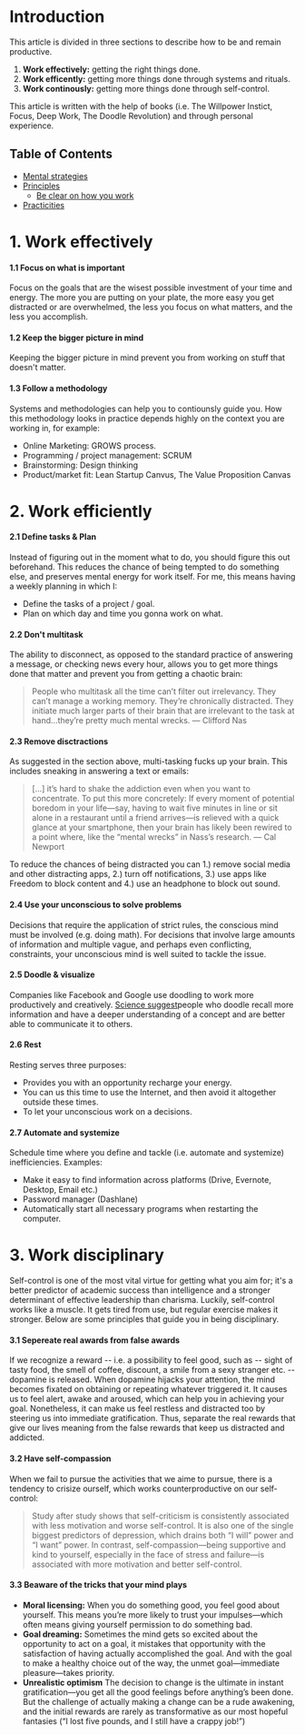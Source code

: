 # Introduction
This article is divided in three sections to describe how to be and remain productive.
1. **Work effectively:** getting the right things done. 
2. **Work efficently:**  getting more things done through systems and rituals. 
3. **Work continously:** getting more things done through self-control.

This article is written with the help of books (i.e. The Willpower Instict, Focus, Deep Work, The Doodle Revolution) and through personal experience. 

## Table of Contents
- [Mental strategies](#Mental-strategies)
- [Principles](#Principles)
  * [Be clear on how you work](#Be-clear-on-how-you-work)
- [Practicities](#habits)


# 1. Work effectively
#### 1.1 Focus on what is important
Focus on the goals that are the wisest possible investment of your time and energy. The more you are putting on your plate, the more easy you get distracted or are overwhelmed, the less you focus on what matters, and the less you accomplish.

#### 1.2 Keep the bigger picture in mind 
Keeping the bigger picture in mind prevent you from working on stuff that doesn't matter.

#### 1.3 Follow a methodology
Systems and methodologies can help you to contiounsly guide you. How this methodology looks in practice depends highly on the context you are working in, for example:
- Online Marketing: GROWS process. 
- Programming / project management: SCRUM
- Brainstorming: Design thinking
- Product/market fit: Lean Startup Canvus, The Value Proposition Canvas

# 2. Work efficiently
#### 2.1 Define tasks & Plan
Instead of figuring out in the moment what to do, you should figure this out beforehand. This reduces the chance of being tempted to do something else, and preserves mental energy for work itself. For me, this means having a weekly planning in which I:
- Define the tasks of a project / goal.
- Plan on which day and time you gonna work on what.

#### 2.2 Don't multitask
The ability to disconnect, as opposed to the standard practice of answering a message, or checking news every hour, allows you to get more things done that matter and prevent you from getting a chaotic brain: 
> People who multitask all the time can’t filter out irrelevancy. They can’t manage a working memory. They’re chronically distracted. They initiate much larger parts of their brain that are irrelevant to the task at hand…they’re pretty much mental wrecks. — Clifford Nas

#### 2.3 Remove disctractions
As suggested in the section above, multi-tasking fucks up your brain. This includes sneaking in answering a text or emails:
> [...] it’s hard to shake the addiction even when you want to concentrate. To put this more concretely: If every moment of potential boredom in your life—say, having to wait five minutes in line or sit alone in a restaurant until a friend arrives—is relieved with a quick glance at your smartphone, then your brain has likely been rewired to a point where, like the “mental wrecks” in Nass’s research. — Cal Newport

To reduce the chances of being distracted you can 1.) remove social media and other distracting apps, 2.) turn off notifications, 3.) use apps like Freedom to block content and 4.) use an headphone to block out sound. 

#### 2.4 Use your unconscious to solve problems
Decisions that require the application of strict rules, the conscious mind must be involved (e.g. doing math). For decisions that involve large amounts of information and multiple vague, and perhaps even conflicting, constraints, your unconscious mind is well suited to tackle the issue.

#### 2.5 Doodle & visualize
Companies like Facebook and Google use doodling to work more productively and creatively. [Science suggest](https://www.fastcompany.com/3024420/how-to-turn-your-mindless-doodles-into-productivity-enhancers)people who doodle recall more information and have a deeper understanding of a concept and are better able to communicate it to others. 

#### 2.6 Rest
Resting serves three purposes:
- Provides you with an opportunity recharge your energy.
- You can us this time to use the Internet, and then avoid it altogether outside these times. 
- To let your unconscious work on a decisions. 

#### 2.7 Automate and systemize
Schedule time where you define and tackle (i.e. automate and systemize) inefficiencies. Examples:
* Make it easy to find information across platforms (Drive, Evernote, Desktop, Email etc.)
* Password manager (Dashlane)
* Automatically start all necessary programs when restarting the computer.

# 3. Work disciplinary
Self-control is one of the most vital virtue for getting what you aim for; it's a better predictor of academic success than intelligence and a stronger determinant of effective leadership than charisma. Luckily, self-control works like a muscle. It gets tired from use, but regular exercise makes it stronger. Below are some principles that guide you in being disciplinary. 

#### 3.1 Sepereate real awards from false awards
If we recognize a reward -- i.e. a possibility to feel good, such as -- sight of tasty food, the smell of coffee, discount, a smile from a sexy stranger etc. -- dopamine is released. When dopamine hijacks your attention, the mind becomes fixated on obtaining or repeating whatever triggered it. It causes us to feel alert, awake and aroused, which can help you in achieving your goal. Nonetheless, it can make us feel restless and distracted too by steering us into immediate gratification. Thus, separate the real rewards that give our lives meaning from the false rewards that keep us distracted and addicted.
    
#### 3.2 Have self-compassion
When we fail to pursue the activities that we aime to pursue, there is a tendency to crisize ourself, which works counterproductive on our self-control:
> Study after study shows that self-criticism is consistently associated with less motivation and worse self-control. It is also one of the single biggest predictors of depression, which drains both “I will” power and “I want” power. In contrast, self-compassion—being supportive and kind to yourself, especially in the face of stress and failure—is associated with more motivation and better self-control.
    
#### 3.3 Beaware of the tricks that your mind plays
- **Moral licensing:** When you do something good, you feel good about yourself. This means you’re more likely to trust your impulses—which often means giving yourself permission to do something bad.
- **Goal dreaming:** Sometimes the mind gets so excited about the opportunity to act on a goal, it mistakes that opportunity with the satisfaction of having actually accomplished the goal. And with the goal to make a healthy choice out of the way, the unmet goal—immediate pleasure—takes priority.
- **Unrealistic optimism** The decision to change is the ultimate in instant gratification—you get all the good feelings before anything’s been done. But the challenge of actually making a change can be a rude awakening, and the initial rewards are rarely as transformative as our most hopeful fantasies (“I lost five pounds, and I still have a crappy job!”)
